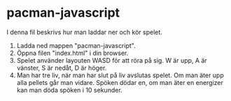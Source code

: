 # pacman-javascript
I denna fil beskrivs hur man laddar ner och kör spelet.
1. Ladda ned mappen "pacman-javascript". 
2. Öppna filen "index.html" i din browser.
3. Spelet använder layouten WASD för att röra på sig. W är upp, A är vänster, S är nedåt, D är höger.
4. Man har tre liv, när man har slut på liv avslutas spelet. Om man äter upp alla pellets går man vidare. Spöken dödar en, om man äter en energizer kan man döda spöken i 10 sekunder.
